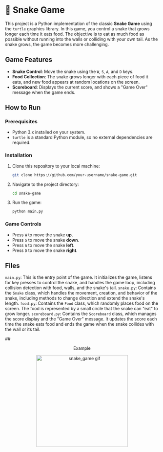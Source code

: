 
# 🐍 Snake Game

This project is a Python implementation of the classic **Snake Game** using the `turtle` graphics library. In this game, you control a snake that grows longer each time it eats food. The objective is to eat as much food as possible without running into the walls or colliding with your own tail. As the snake grows, the game becomes more challenging.

## Game Features
- **Snake Control**: Move the snake using the `W`, `S`, `A`, and `D` keys.
- **Food Collection**: The snake grows longer with each piece of food it eats, and new food appears at random locations on the screen.
- **Scoreboard**: Displays the current score, and shows a "Game Over" message when the game ends.

## How to Run

### Prerequisites
- Python 3.x installed on your system.
- `turtle` is a standard Python module, so no external dependencies are required.

### Installation

1. Clone this repository to your local machine:

   ```bash
   git clone https://github.com/your-username/snake-game.git
   ```

2. Navigate to the project directory:

   ```bash
   cd snake-game
   ```

3. Run the game:

   ```bash
   python main.py
   ```

### Game Controls
- Press `W` to move the snake **up**.
- Press `S` to move the snake **down**.
- Press `A` to move the snake **left**.
- Press `D` to move the snake **right**.

## Files

`main.py`: This is the entry point of the game. It initializes the game, listens for key presses to control the snake, and handles the game loop, including collision detection with food, walls, and the snake's tail.
`snake.py`: Contains the `Snake` class, which handles the movement, creation, and behavior of the snake, including methods to change direction and extend the snake's length.
`food.py`: Contains the `Food` class, which randomly places food on the screen. The food is represented by a small circle that the snake can "eat" to grow longer.
`scoreboard.py`: Contains the `Scoreboard` class, which manages the score display and the "Game Over" message. It updates the score each time the snake eats food and ends the game when the snake collides with the wall or its tail.

##<p align="center">Example</p>

<p align="center">
  <img src="https://github.com/user-attachments/assets/4ac7a623-4c0c-470c-8f00-7b29a22c61d9" alt="snake_game gif" width="300" height="300">
</p>

